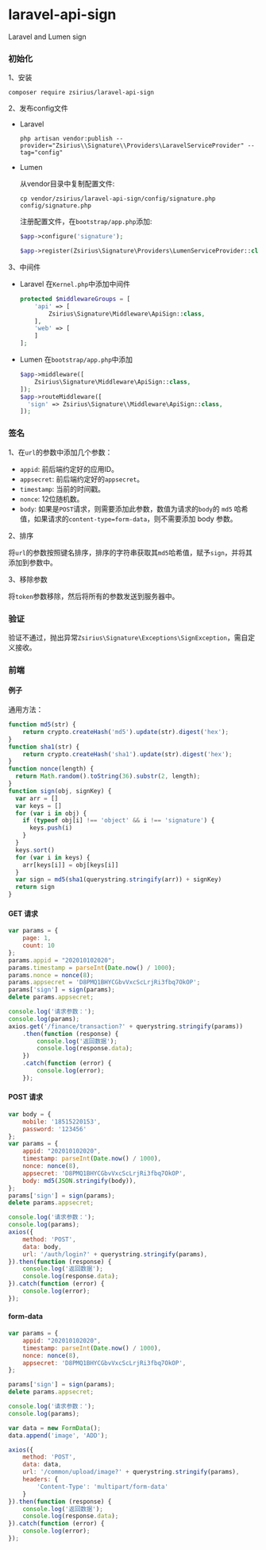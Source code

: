 # laravel-api-sign
Laravel and Lumen sign

### 初始化
1、安装
  ```shell
  composer require zsirius/laravel-api-sign
  ```
2、发布config文件
- Laravel

  ```shell
  php artisan vendor:publish --provider="Zsirius\\Signature\\Providers\LaravelServiceProvider" --tag="config"
  ```
- Lumen

  从vendor目录中复制配置文件:
  ```shell
  cp vendor/zsirius/laravel-api-sign/config/signature.php config/signature.php
  ```
  注册配置文件，在`bootstrap/app.php`添加:
  ```php
  $app->configure('signature');

  $app->register(Zsirius\Signature\Providers\LumenServiceProvider::class);
  ```
3、中间件
- Laravel
  在`Kernel.php`中添加中间件
  ```php
  protected $middlewareGroups = [
      'api' => [
          Zsirius\Signature\Middleware\ApiSign::class,
      ],
      'web' => [
      ]
  ];
  ```
- Lumen
  在`bootstrap/app.php`中添加
  ```php
  $app->middleware([
      Zsirius\Signature\Middleware\ApiSign::class,
  ]);
  $app->routeMiddleware([
    'sign' => Zsirius\Signature\\Middleware\ApiSign::class,
  ]);
  ```


### 签名
1、在`url`的参数中添加几个参数：

- `appid`: 前后端约定好的应用ID。
- `appsecret`: 前后端约定好的`appsecret`。
- `timestamp`: 当前的时间戳。
- `nonce`: 12位随机数。
- `body`: 如果是`POST`请求，则需要添加此参数，数值为请求的`body`的 `md5` 哈希值，如果请求的`content-type=form-data`，则不需要添加 body 参数。

2、排序

将`url`的参数按照键名排序，排序的字符串获取其`md5`哈希值，赋予`sign`，并将其添加到参数中。

3、移除参数

将`token`参数移除，然后将所有的参数发送到服务器中。

### 验证
验证不通过，抛出异常`Zsirius\Signature\Exceptions\SignException`，需自定义接收。


### 前端
#### 例子

通用方法：
```js
function md5(str) {
    return crypto.createHash('md5').update(str).digest('hex');
}
function sha1(str) {
    return crypto.createHash('sha1').update(str).digest('hex');
}
function nonce(length) {
  return Math.random().toString(36).substr(2, length);
}
function sign(obj, signKey) {
  var arr = []
  var keys = []
  for (var i in obj) {
    if (typeof obj[i] !== 'object' && i !== 'signature') {
      keys.push(i)
    }
  }
  keys.sort()
  for (var i in keys) {
    arr[keys[i]] = obj[keys[i]]
  }
  var sign = md5(sha1(querystring.stringify(arr)) + signKey) 
  return sign
}
```

#### GET 请求
```js
var params = {
    page: 1,
    count: 10
};
params.appid = "202010102020";
params.timestamp = parseInt(Date.now() / 1000);
params.nonce = nonce(8);
params.appsecret = 'D8PMQ1BHYCGbvVxcScLrjRi3fbq7OkOP';
params['sign'] = sign(params);
delete params.appsecret;

console.log('请求参数：');
console.log(params);
axios.get('/finance/transaction?' + querystring.stringify(params))
    .then(function (response) {
        console.log('返回数据');
        console.log(response.data);
    })
    .catch(function (error) {
        console.log(error);
    });
```
#### POST 请求
```js
var body = {
    mobile: '18515220153',
    password: '123456'
};
var params = {
    appid: "202010102020",
    timestamp: parseInt(Date.now() / 1000),
    nonce: nonce(8),
    appsecret: 'D8PMQ1BHYCGbvVxcScLrjRi3fbq7OkOP',
    body: md5(JSON.stringify(body)),
};
params['sign'] = sign(params);
delete params.appsecret;

console.log('请求参数：');
console.log(params);
axios({
    method: 'POST',
    data: body,
    url: '/auth/login?' + querystring.stringify(params),
}).then(function (response) {
    console.log('返回数据');
    console.log(response.data);
}).catch(function (error) {
    console.log(error);
});
```
#### form-data
```js
var params = {
    appid: "202010102020",
    timestamp: parseInt(Date.now() / 1000),
    nonce: nonce(8),
    appsecret: 'D8PMQ1BHYCGbvVxcScLrjRi3fbq7OkOP',
};

params['sign'] = sign(params);
delete params.appsecret;

console.log('请求参数：');
console.log(params);

var data = new FormData();
data.append('image', 'ADD');

axios({
    method: 'POST',
    data: data,
    url: '/common/upload/image?' + querystring.stringify(params),
    headers: {
        'Content-Type': 'multipart/form-data'
    }
}).then(function (response) {
    console.log('返回数据');
    console.log(response.data);
}).catch(function (error) {
    console.log(error);
});
```

